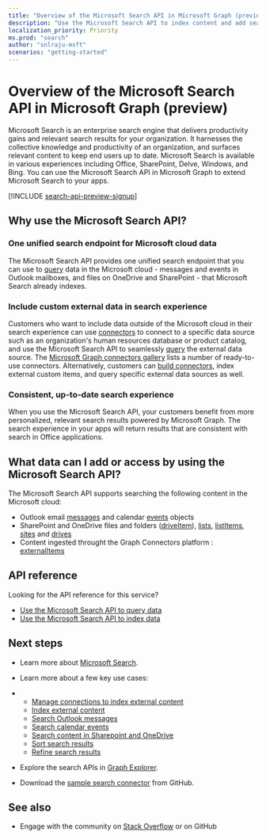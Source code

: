 ```yaml
---
title: "Overview of the Microsoft Search API in Microsoft Graph (preview)"
description: "Use the Microsoft Search API to index content and add search across your Office and indexed content to your apps."
localization_priority: Priority
ms.prod: "search"
author: "snlraju-msft"
scenarios: "getting-started"
---
```


# Overview of the Microsoft Search API in Microsoft Graph (preview)

Microsoft Search is an enterprise search engine that delivers productivity gains and relevant search results for your organization. It harnesses the collective knowledge and productivity of an organization, and surfaces relevant content to keep end users up to date. Microsoft Search is available in various experiences including Office, SharePoint, Delve, Windows, and Bing. You can use the Microsoft Search API in Microsoft Graph to extend Microsoft Search to your apps.

[!INCLUDE [search-api-preview-signup](../includes/search-api-preview-signup.md)]

<!-- markdownlint-disable MD026 -->
## Why use the Microsoft Search API?

### One unified search endpoint for Microsoft cloud data

The Microsoft Search API provides one unified search endpoint that you can use to [query](/graph/api/search-query?view=graph-rest-beta) data in the Microsoft cloud - messages and events in Outlook mailboxes, and files on OneDrive and SharePoint - that Microsoft Search already indexes.

### Include custom external data in search experience

Customers who want to include data outside of the Microsoft cloud in their search experience can use [connectors](/microsoftsearch/connectors-overview) to connect to a specific data source such as an organization's human resources database or product catalog, and use the Microsoft Search API to seamlessly [query](/graph/api/search-query?view=graph-rest-beta) the external data source. The [Microsoft Graph connectors gallery](/microsoftsearch/connectors-gallery) lists a number of ready-to-use connectors. Alternatively, customers can [build connectors](/graph/api/resources/indexing-api-overview?view=graph-rest-beta#common-use-cases), index external custom items, and query specific external data sources as well.

### Consistent, up-to-date search experience

When you use the Microsoft Search API, your customers benefit from more personalized, relevant search results powered by Microsoft Graph. The search experience in your apps will return results that are consistent with search in Office applications.

## What data can I add or access by using the Microsoft Search API?

The Microsoft Search API supports searching the following content in the Microsoft cloud:

- Outlook email [messages](/graph/api/resources/message?view=graph-rest-beta) and calendar [events](/graph/api/resources/event?view=graph-rest-beta) objects
- SharePoint and OneDrive files and folders ([driveItem](/graph/api/resources/driveitem?view=graph-rest-beta)), [lists](/graph/api/resources/list?view=graph-rest-beta), [listItems](/graph/api/resources/listitem?view=graph-rest-beta), [sites](/graph/api/resources/site?view=graph-rest-beta) and [drives](/graph/api/resources/drive?view=graph-rest-beta)
- Content ingested throught the Graph Connectors platform : [externalItems](/graph/api/resources/externalitem?view=graph-rest-beta)

## API reference

Looking for the API reference for this service?

- [Use the Microsoft Search API to query data](/graph/api/resources/search-api-overview?view=graph-rest-beta)
- [Use the Microsoft Search API to index data](/graph/api/resources/indexing-api-overview?view=graph-rest-beta)

## Next steps

- Learn more about [Microsoft Search](/microsoftsearch/).
- Learn more about a few key use cases:
- 
  - [Manage connections to index external content](search-index-manage-connections.md)
  - [Index external content](search-index-manage-items.md)
  - [Search Outlook messages](search-concept-messages.md)
  - [Search calendar events](search-concept-events.md)
  - [Search content in Sharepoint and OneDrive](search-concept-files.md)
  - [Sort search results](search-concept-sort.md)
  - [Refine search results](search-concept-aggregation.md)
  
- Explore the search APIs in  [Graph Explorer](https://developer.microsoft.com/graph/graph-explorer).
- Download the [sample search connector](https://github.com/microsoftgraph/msgraph-search-connector-sample) from GitHub.

## See also

- Engage with the community on [Stack Overflow](https://stackoverflow.com/questions/tagged/microsoft-graph-search) or on GitHub
